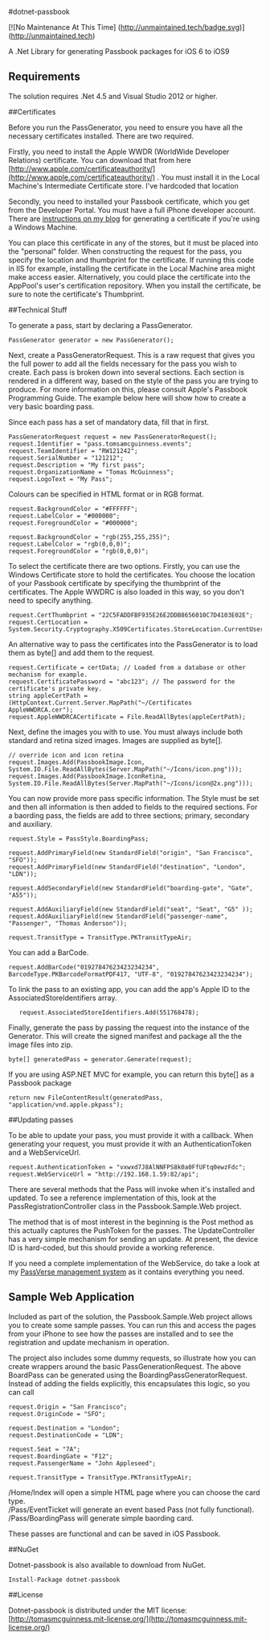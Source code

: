 #dotnet-passbook

[![No Maintenance At This Time]
(http://unmaintained.tech/badge.svg)]
(http://unmaintained.tech)


A .Net Library for generating Passbook packages for iOS 6 to iOS9

## Requirements

The solution requires .Net 4.5 and Visual Studio 2012 or higher.

##Certificates

Before you run the PassGenerator, you need to ensure you have all the necessary certificates installed. There are two required. 

Firstly, you need to install the Apple WWDR (WorldWide Developer Relations) certificate. You can download that from here [http://www.apple.com/certificateauthority/](http://www.apple.com/certificateauthority/) . You must install it in the Local Machine's Intermediate Certificate store. I've hardcoded that location 

Secondly, you need to installed your Passbook certificate, which you get from the Developer Portal. You must have a full iPhone developer account. There are [instructions on my blog](http://www.tomasmcguinness.com/2012/06/28/generating-an-apple-ios-certificate-using-windows/) for generating a certificate if you're using a Windows Machine.

You can place this certificate in any of the stores, but it must be placed into the "personal" folder.  When constructing the request for the pass, you specify the location and thumbprint for the certificate. If running this code in IIS for example, installing the certificate in the Local Machine area might make access easier. Alternatively, you could place the certificate into the AppPool's user's certification repository. When you install the certificate, be sure to note the certificate's Thumbprint. 

##Technical Stuff

To generate a pass, start by declaring a PassGenerator.

    PassGenerator generator = new PassGenerator();

Next, create a PassGeneratorRequest. This is a raw request that gives you the full power to add all the fields necessary for the pass you wish to create. Each pass is broken down into several sections. Each section is rendered in a different way, based on the style of the pass you are trying to produce. For more information on this, please consult Apple's Passbook Programming Guide. The example below here will show how to create a very basic boarding pass.

Since each pass has a set of mandatory data, fill that in first. 

    PassGeneratorRequest request = new PassGeneratorRequest();
    request.Identifier = "pass.tomsamcguinness.events";   
    request.TeamIdentifier = "RW121242";
    request.SerialNumber = "121212";
    request.Description = "My first pass";
    request.OrganizationName = "Tomas McGuinness";
    request.LogoText = "My Pass";

Colours can be specified in HTML format or in RGB format.

    request.BackgroundColor = "#FFFFFF";
	request.LabelColor = "#000000";
    request.ForegroundColor = "#000000";

	request.BackgroundColor = "rgb(255,255,255)";
	request.LabelColor = "rgb(0,0,0)";
    request.ForegroundColor = "rgb(0,0,0)";

To select the certificate there are two options. Firstly, you can use the Windows Certificate store to hold the certificates. You choose the location of your Passbook certificate by specifying the thumbprint of the certificates. The Apple WWDRC is also loaded  in this way, so you don't need to specify anything.

 	request.CertThumbprint = "22C5FADDFBF935E26E2DDB8656010C7D4103E02E";
    request.CertLocation = System.Security.Cryptography.X509Certificates.StoreLocation.CurrentUser;

An alternative way to pass the certificates into the PassGenerator is to load them as byte[] and add them to the request.

	request.Certificate = certData; // Loaded from a database or other mechanism for example.
    request.CertificatePassword = "abc123"; // The password for the certificate's private key.
    string appleCertPath = (HttpContext.Current.Server.MapPath("~/Certificates
    AppleWWDRCA.cer");
	request.AppleWWDRCACertificate = File.ReadAllBytes(appleCertPath);

Next, define the images you with to use. You must always include both standard and retina sized images. Images are supplied as byte[].

    // override icon and icon retina
    request.Images.Add(PassbookImage.Icon, System.IO.File.ReadAllBytes(Server.MapPath("~/Icons/icon.png")));
    request.Images.Add(PassbookImage.IconRetina, System.IO.File.ReadAllBytes(Server.MapPath("~/Icons/icon@2x.png")));

You can now provide more pass specific information. The Style must be set and then all information is then added to fields to the required sections. For a baording pass, the fields are add to three sections;  primary, secondary and auxiliary.

	request.Style = PassStyle.BoardingPass;

    request.AddPrimaryField(new StandardField("origin", "San Francisco", "SFO"));
    request.AddPrimaryField(new StandardField("destination", "London", "LDN"));

    request.AddSecondaryField(new StandardField("boarding-gate", "Gate", "A55"));

    request.AddAuxiliaryField(new StandardField("seat", "Seat", "G5" ));
    request.AddAuxiliaryField(new StandardField("passenger-name", "Passenger", "Thomas Anderson"));

 	request.TransitType = TransitType.PKTransitTypeAir;
	
You can add a BarCode.

    request.AddBarCode("01927847623423234234", BarcodeType.PKBarcodeFormatPDF417, "UTF-8", "01927847623423234234");

To link the pass to an existing app, you can add the app's Apple ID to the AssociatedStoreIdentifiers array.

	   request.AssociatedStoreIdentifiers.Add(551768478);

Finally, generate the pass by passing the request into the instance of the Generator. This will create the signed manifest and package all the the image files into zip.

    byte[] generatedPass = generator.Generate(request);

If you are using ASP.NET MVC for example, you can return this byte[] as a Passbook package

	return new FileContentResult(generatedPass, "application/vnd.apple.pkpass");
 
##Updating passes

To be able to update your pass, you must provide it with a callback. When generating your request, you must provide it with an AuthenticationToken and a WebServiceUrl.

	request.AuthenticationToken = "vxwxd7J8AlNNFPS8k0a0FfUFtq0ewzFdc";
    request.WebServiceUrl = "http://192.168.1.59:82/api";

There are several methods that the Pass will invoke when it's installed and updated. To see a reference implementation of this, look at the PassRegistrationController class in the Passbook.Sample.Web project.

The method that is of most interest in the beginning is the Post method as this actually captures the PushToken for the passes. The UpdateController has a very simple mechanism for sending an update. At present, the device ID is hard-coded, but this should provide a working reference.

If you need a complete implementation of the WebService, do take a look at my [PassVerse management system](http://www.passverse.com) as it contains everything you need.

## Sample Web Application

Included as part of the solution, the Passbook.Sample.Web project allows you to create some sample passes. You can run this and access the pages from your iPhone to see how the passes are installed and to see the registration and update mechanism in operation.

The project also includes some dummy requests, so illustrate how you can create wrappers around the basic PassGenerationRequest. The above BoardPass can be generated using the BoardingPassGeneratorRequest. Instead of adding the fields explicitly, this encapsulates this logic, so you can call 

	request.Origin = "San Francisco";
    request.OriginCode = "SFO";

    request.Destination = "London";
    request.DestinationCode = "LDN";

    request.Seat = "7A";
    request.BoardingGate = "F12";
    request.PassengerName = "John Appleseed";

    request.TransitType = TransitType.PKTransitTypeAir;

/Home/Index will open a simple HTML page where you can choose the card type.  
/Pass/EventTicket will generate an event based Pass (not fully functional).  
/Pass/BoardingPass will generate simple baording card.

These passes are functional and can be saved in iOS Passbook.

##NuGet

Dotnet-passbook is also available to download from NuGet.

	Install-Package dotnet-passbook

##License

Dotnet-passbook is distributed under the MIT license: [http://tomasmcguinness.mit-license.org/](http://tomasmcguinness.mit-license.org/)
